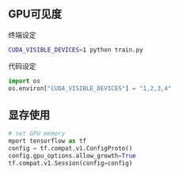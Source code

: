 ## GPU可见度

终端设定

```bash
CUDA_VISIBLE_DEVICES=1 python train.py
```

代码设定

```python
import os
os.environ["CUDA_VISIBLE_DEVICES"] = "1,2,3,4"
```



## 显存使用

```python
# set GPU memory 
mport tensorflow as tf
config = tf.compat.v1.ConfigProto()
config.gpu_options.allow_growth=True
tf.compat.v1.Session(config=config)
```

